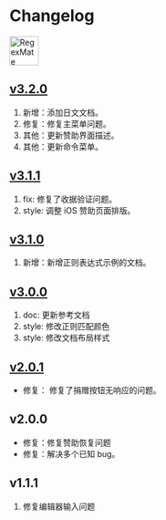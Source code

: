 Changelog
===

<a target="_blank" href="https://apps.apple.com/app/regex-mate/id6479819388" title="RegexMate for macOS">
  <img alt="RegexMate AppStore" src="https://jaywcjlove.github.io/sb/download/macos.svg" height="51">
</a>

## [v3.2.0](https://github.com/jaywcjlove/regex-mate/releases/tag/v3.2.0)

1. 新增：添加日文文档。
2. 修复：修复主菜单问题。
3. 其他：更新赞助界面描述。
4. 其他：更新命令菜单。

## [v3.1.1](https://github.com/jaywcjlove/regex-mate/releases/tag/v3.1.1)

1. fix: 修复了收据验证问题。
2. style: 调整 iOS 赞助页面排版。


## [v3.1.0](https://github.com/jaywcjlove/regex-mate/releases/tag/v3.1.0)

1. 新增：新增正则表达式示例的文档。

## [v3.0.0](https://github.com/jaywcjlove/regex-mate/releases/tag/v3.0.0)

1. doc: 更新参考文档
2. style: 修改正则匹配颜色
3. style: 修改文档布局样式

## [v2.0.1](https://github.com/jaywcjlove/regex-mate/releases/tag/v2.0.1)

- 修复： 修复了捐赠按钮无响应的问题。  

## v2.0.0

- 修复：修复赞助恢复问题
- 修复：解决多个已知 bug。

## v1.1.1

1. 修复编辑器输入问题